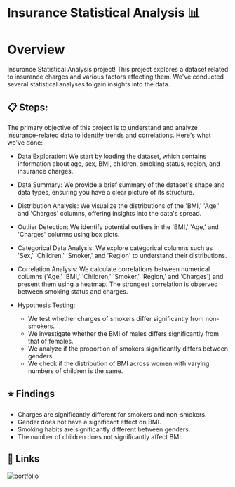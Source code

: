 
# Insurance Statistical Analysis 📊

# Overview
 Insurance Statistical Analysis project! This project explores a dataset related to insurance charges and various factors affecting them. We've conducted several statistical analyses to gain insights into the data.
## 📋 Steps:

The primary objective of this project is to understand and analyze insurance-related data to identify trends and correlations. Here's what we've done:

* Data Exploration: We start by loading the dataset, which contains information about age, sex, BMI, children, smoking status, region, and insurance charges.

* Data Summary: We provide a brief summary of the dataset's shape and data types, ensuring you have a clear picture of its structure.

* Distribution Analysis: We visualize the distributions of the 'BMI,' 'Age,' and 'Charges' columns, offering insights into the data's spread.

* Outlier Detection: We identify potential outliers in the 'BMI,' 'Age,' and 'Charges' columns using box plots.

* Categorical Data Analysis: We explore categorical columns such as 'Sex,' 'Children,' 'Smoker,' and 'Region' to understand their distributions.

* Correlation Analysis: We calculate correlations between numerical columns ('Age,' 'BMI,' 'Children,' 'Smoker,' 'Region,' and 'Charges') and present them using a heatmap. The strongest correlation is observed between smoking status and charges.

* Hypothesis Testing:

   * We test whether charges of smokers differ significantly from non-smokers.
   * We investigate whether the BMI of males differs significantly from that of females.
   * We analyze if the proportion of smokers significantly differs between genders.
   * We check if the distribution of BMI across women with varying numbers of children is the same.
## ⭐ Findings

* Charges are significantly different for smokers and non-smokers.
* Gender does not have a significant effect on BMI.
* Smoking habits are significantly different between genders.
* The number of children does not significantly affect BMI.


## 🔗 Links
[![portfolio](https://img.shields.io/badge/view_my_notebook-000?style=for-the-badge&logo=github&logoColor=white)](https://nbviewer.org/github/Harinivas44/Insurance_Statistical_Analysis/blob/main/Insurance_Statistical_Analysis.ipynb)
